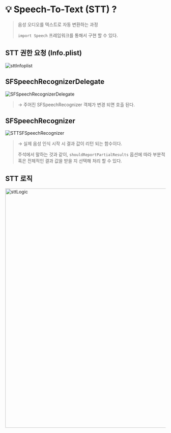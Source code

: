 # :bulb: Speech-To-Text (STT) ?  

> 음성 오디오를 텍스트로 자동 변환하는 과정
> 
> `import Speech`  프레임워크를 통해서 구현 할 수 있다. 

## STT 권한 요청 (Info.plist)

<picture>
  <source media="(prefers-color-scheme: dark)" srcset="https://github.com/user-attachments/assets/9deec5fb-bf45-487a-a66f-e0a0eea8c0b9">
  <source media="(prefers-color-scheme: light)" srcset="https://github.com/user-attachments/assets/219bfb47-cad9-4e0b-8110-62679ac6efc8">
  <img alt="sttInfoplist" src="https://github.com/user-attachments/assets/219bfb47-cad9-4e0b-8110-62679ac6efc8">
</picture>

## SFSpeechRecognizerDelegate
<picture>
  <source media="(prefers-color-scheme: dark)" srcset="https://github.com/user-attachments/assets/9c6d9617-2133-4751-bd5f-9e26d6031362">
  <source media="(prefers-color-scheme: light)" srcset="https://github.com/user-attachments/assets/040e7851-e0cd-4db6-b9df-b233ec8da79e">
  <img alt="SFSpeechRecognizerDelegate" src="https://github.com/user-attachments/assets/040e7851-e0cd-4db6-b9df-b233ec8da79e">
</picture>

> → 주어진 SFSpeechRecognizer 객체가 변경 되면 호출 된다.

## SFSpeechRecognizer
<picture>
  <source media="(prefers-color-scheme: dark)" srcset="https://github.com/user-attachments/assets/e10ad776-6471-4e75-bf2e-67d51b810a1b">
  <source media="(prefers-color-scheme: light)" srcset="https://github.com/user-attachments/assets/754ad06f-ca8f-4f33-aed7-9ba8d4f3a688">
  <img alt="STTSFSpeechRecognizer" src="https://github.com/user-attachments/assets/754ad06f-ca8f-4f33-aed7-9ba8d4f3a688">
</picture>

> → 실제 음성 인식 시작 시 결과 값이 리턴 되는 함수이다.
> 
> 주석에서 말하는 것과 같이,  `shouldReportPartialResults` 옵션에 따라 부분적 혹은 전체적인 결과 값을 받을 지 선택해 처리 할 수 있다.

## STT 로직
<picture>
  <source media="(prefers-color-scheme: dark)" srcset="https://github.com/user-attachments/assets/2011e79d-fc70-4eb3-b491-854ecbd9eaee">
  <source media="(prefers-color-scheme: light)" srcset="https://github.com/user-attachments/assets/de546d4e-9c4f-4a1a-a215-1a93811f3729">
  <img width = 600 height = 750 alt="sttLogic" src="https://github.com/user-attachments/assets/de546d4e-9c4f-4a1a-a215-1a93811f3729">
</picture>
